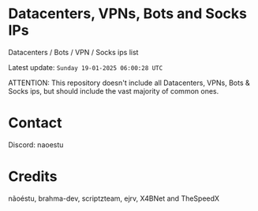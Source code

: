 # Datacenters, VPNs, Bots and Socks IPs
 
Datacenters / Bots / VPN / Socks ips list

Latest update: `Sunday 19-01-2025 06:00:28 UTC` 

ATTENTION: This repository doesn't include all Datacenters, VPNs, Bots & Socks ips, 
but should include the vast majority of common ones.

# Contact
Discord: naoestu

# Credits
nãoéstu, brahma-dev, scriptzteam, ejrv, X4BNet and TheSpeedX
